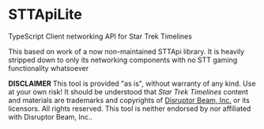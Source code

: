 # STTApiLite
TypeScript Client networking API for Star Trek Timelines

This based on work of a now non-maintained STTApi library. It is heavily stripped down to only its networking components with no STT gaming functionality whatsoever

**DISCLAIMER** This tool is provided "as is", without warranty of any kind. Use at your own risk!
It should be understood that *Star Trek Timelines* content and materials are trademarks and copyrights of [Disruptor Beam, Inc.](https://www.disruptorbeam.com/tos/) or its licensors. All rights reserved. This tool is neither endorsed by nor affiliated with Disruptor Beam, Inc..
